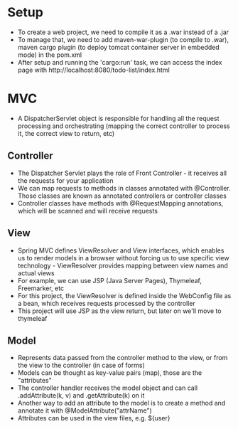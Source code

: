 # Setup
- To create a web project, we need to compile it as a .war instead of a .jar
- To manage that, we need to add maven-war-plugin (to compile to .war), maven cargo plugin (to deploy tomcat container server in embedded mode) in the pom.xml
- After setup and running the 'cargo:run' task, we can access the index page with http://localhost:8080/todo-list/index.html

# MVC
- A DispatcherServlet object is responsible for handling all the request processing and orchestrating (mapping the correct controller to process it, the correct view to return, etc)

## Controller
- The Dispatcher Servlet plays the role of Front Controller - it receives all the requests for your application
- We can map requests to methods in classes annotated with @Controller. Those classes are known as annotated controllers or controller classes
- Controller classes have methods with @RequestMapping annotations, which will be scanned and will receive requests

## View
- Spring MVC defines ViewResolver and View interfaces, which enables us to render models in a browser without forcing us to use specific view technology - ViewResolver provides mapping between view names and actual views
- For example, we can use JSP (Java Server Pages), Thymeleaf, Freemarker, etc
- For this project, the ViewResolver is defined inside the WebConfig file as a bean, which receives requests processed by the controller
- This project will use JSP as the view return, but later on we'll move to thymeleaf

## Model
- Represents data passed from the controller method to the view, or from the view to the controller (in case of forms)
- Models can be thought as key-value pairs (map), those are the "attributes"
- The controller handler receives the model object and can call .addAttribute(k, v) and .getAttribute(k) on it
- Another way to add an attribute to the model is to create a method and annotate it with @ModelAttribute("attrName")
- Attributes can be used in the view files, e.g. ${user}